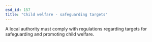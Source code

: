 ```yaml
---
esd_id: 157
title: "Child welfare - safeguarding targets"
---
```


A local authority must comply with regulations regarding targets for safeguarding and promoting child welfare.

